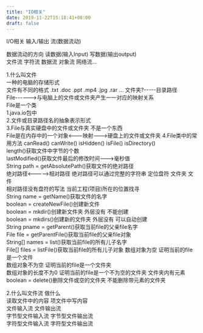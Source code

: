 ```yaml
---
title: "IO相关"
date: 2019-11-22T15:18:41+08:00
draft: false
---
```



I/O相关     输入/输出   流(数据流动)

数据流动的方向  读数据(输入Input)   写数据(输出output)  
文件流  字符流  数据流  对象流  网络流...

1.什么叫文件    
    一种的电脑的存储形式    
    文件有不同的格式 .txt   .doc    .ppt    .mp4    .jpg    .rar    ...
    文件夹?-----目录路径    
    File------>与电脑上的文件或文件夹产生一一对应的映射关系     
    File是一个类    
    1.java.io包中     
    2.文件或目录路径名的抽象表示形式  
    3.File与真实硬盘中的文件或文件夹 不是一个东西     
    File是在内存中的一个对象<---映射--->硬盘上的文件或文件夹
    4.File类中的常用方法
    canRead()    canWrite()     isHidden()      isFile()    isDirectory()  
    length()获取文件中字节的个数    
    lastModified()获取文件最后的修改时间--->毫秒值      
    String path = getAbsolutePath()获取文件的绝对路径   
        绝对路径<----->相对路径 
        绝对路径可以通过完整的字符串 定位盘符 文件夹 文件   
        相对路径没有盘符的写法      当前工程(项目)所在的位置找寻  
    String name = getName()获取文件的名字   
    boolean = createNewFile()创建新文件   
    boolean = mkdir()创建新文件夹 外层没有 不能创建   
    boolean = mkdirs()创建新的文件夹 外层没有 可以自动创建    
    String pname = getParent()获取当前file的父亲file名字   
    File file = getParentFile()获取当前file的父亲file对象   
    String[] names = list()获取当前file的所有儿子名字   
    File[] files = listFile()获取当前file的所有儿子对象 
        数组对象为空    证明当前的file是一个文件    
        数组对象不为空  证明当前的file是一个文件夹  
        数组对象的长度不为0 证明当前的file是一个不为空的文件夹 文件夹内有元素   
    boolean = delete()删除文件或空的文件夹 不能删除带元素的文件夹   



2.什么叫文件流 做什么   
    读取文件中的内容        项文件中写内容  
    文件输入流          文件输出流  
    字节型文件输入流        字节型文件输出流    
    字符型文件输入流        字符型文件输出流 